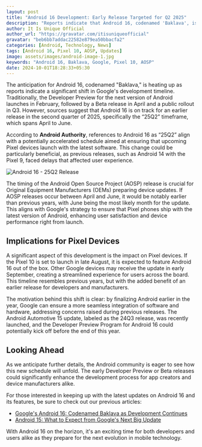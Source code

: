 ```yaml
---
layout: post
title: "Android 16 Development: Early Release Targeted for Q2 2025"
description: "Reports indicate that Android 16, codenamed 'Baklava', is set for an earlier release in Q2 2025, potentially benefiting Pixel devices."
author: It Is Unique Official
author_url: "https://gravatar.com/itisuniqueofficial"
gravatar: "beb6bb7addac22582e879ea50bbacfa2"
categories: [Android, Technology, News]
tags: [Android 16, Pixel 10, AOSP, Updates]
image: assets/images/android-image-1.jpg
keywords: "Android 16, Baklava, Google, Pixel 10, AOSP"
date: 2024-10-01T18:28:33+05:30
---
```


The anticipation for Android 16, codenamed "Baklava," is heating up as reports indicate a significant shift in Google's development timeline. Traditionally, the Developer Preview for the next version of Android launches in February, followed by a Beta release in April and a public rollout in Q3. However, sources suggest that Android 16 is on track for an earlier release in the second quarter of 2025, specifically the “25Q2” timeframe, which spans April to June.

According to **Android Authority**, references to Android 16 as “25Q2” align with a potentially accelerated schedule aimed at ensuring that upcoming Pixel devices launch with the latest software. This change could be particularly beneficial, as previous releases, such as Android 14 with the Pixel 9, faced delays that affected user experience.

![Android 16 - 25Q2 Release](https://9to5google.com/wp-content/uploads/sites/4/2024/09/Android-16-25Q2-release-1.jpg?quality=82&strip=all&w=1024)

The timing of the Android Open Source Project (AOSP) release is crucial for Original Equipment Manufacturers (OEMs) preparing device updates. If AOSP releases occur between April and June, it would be notably earlier than previous years, with June being the most likely month for the update. This aligns with Google's strategy to ensure that Pixel phones ship with the latest version of Android, enhancing user satisfaction and device performance right from launch.

## Implications for Pixel Devices

A significant aspect of this development is the impact on Pixel devices. If the Pixel 10 is set to launch in late August, it is expected to feature Android 16 out of the box. Other Google devices may receive the update in early September, creating a streamlined experience for users across the board. This timeline resembles previous years, but with the added benefit of an earlier release for developers and manufacturers.

The motivation behind this shift is clear: by finalizing Android earlier in the year, Google can ensure a more seamless integration of software and hardware, addressing concerns raised during previous releases. The Android Automotive 15 update, labeled as the 24Q3 release, was recently launched, and the Developer Preview Program for Android 16 could potentially kick off before the end of this year.

## Looking Ahead

As we anticipate further details, the Android community is eager to see how this new schedule will unfold. The early Developer Preview or Beta releases could significantly enhance the development process for app creators and device manufacturers alike. 

For those interested in keeping up with the latest updates on Android 16 and its features, be sure to check out our previous articles:

- [Google's Android 16: Codenamed Baklava as Development Continues](https://www.theblazetimes.in/googles-android-16-codenamed-baklava-as-development-continues/)
- [Android 15: What to Expect from Google's Next Big Update](https://www.theblazetimes.in/android-15-what-to-expect-from-googles-next-big-update/)

With Android 16 on the horizon, it's an exciting time for both developers and users alike as they prepare for the next evolution in mobile technology.
